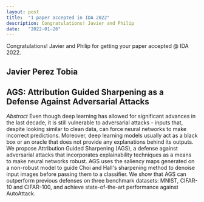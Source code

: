 ```yaml
---
layout: post
title:  "1 paper accepted in IDA 2022"
description: Congratulations! Javier and Philip
date:   "2022-01-26"
---
```


Congratulations! Javier and Philip for getting your paper accepted @ IDA 2022.

## Javier Perez Tobia
## AGS: Attribution Guided Sharpening as a Defense Against Adversarial Attacks 
*Abstract*
Even though deep learning has allowed for significant advances in the last decade, it is still vulnerable to adversarial attacks - inputs that, despite looking similar to clean data, can force neural networks to make incorrect predictions. Moreover, deep learning models usually act as a black box or an oracle that does not provide any explanations behind its outputs. We propose Attribution Guided Sharpening (AGS), a defense against adversarial attacks that incorporates explainability techniques as a means to make neural networks robust. AGS uses the saliency maps generated on a non-robust model to guide Choi and Hall's sharpening method to denoise input images before passing them to a classifier. We show that AGS can outperform previous defenses on three benchmark datasets: MNIST, CIFAR-10 and CIFAR-100, and achieve state-of-the-art performance against AutoAttack.
